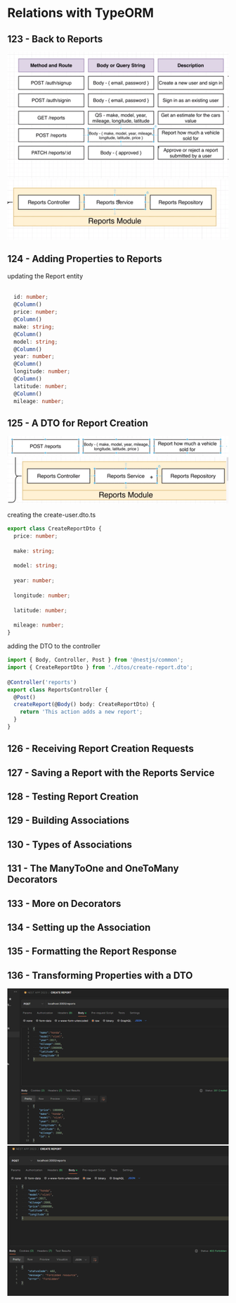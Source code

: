 # Relations with TypeORM

## 123 - Back to Reports 
![alt text](./Assets/images/set-02/95.png)
![alt text](./Assets/images/set-02/96.png)
## 124 - Adding Properties to Reports
updating the Report entity
```ts

  id: number;
  @Column()
  price: number;
  @Column()
  make: string;
  @Column()
  model: string;
  @Column()
  year: number;
  @Column()
  longitude: number;
  @Column()
  latitude: number;
  @Column()
  mileage: number;
```
## 125 - A DTO for Report Creation
![alt text](./Assets/images/set-02/97.png)
![alt text](./Assets/images/set-02/98.png)

creating the create-user.dto.ts
```ts
export class CreateReportDto {
  price: number;

  make: string;

  model: string;

  year: number;

  longitude: number;

  latitude: number;

  mileage: number;
}

```

adding the DTO to the controller
```ts
import { Body, Controller, Post } from '@nestjs/common';
import { CreateReportDto } from './dtos/create-report.dto';

@Controller('reports')
export class ReportsController {
  @Post()
  createReport(@Body() body: CreateReportDto) {
    return 'This action adds a new report';
  }
}

```
## 126 - Receiving Report Creation Requests
## 127 - Saving a Report with the Reports Service
## 128 - Testing Report Creation
## 129 - Building Associations
## 130 - Types of Associations
## 131 - The ManyToOne and OneToMany Decorators
## 133 - More on Decorators
## 134 - Setting up the Association
## 135 - Formatting the Report Response
## 136 - Transforming Properties with a DTO

![alt text](./Assets/images/set-02/99.png)
![alt text](./Assets/images/set-02/100.png)